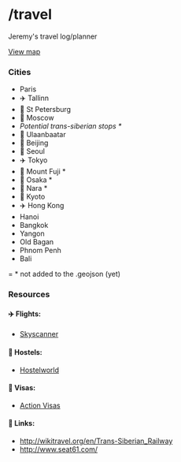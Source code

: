 # /travel

Jeremy's travel log/planner

[View map](https://github.com/jeremybenaim/travel/blob/master/cities.geojson)

### Cities

-  Paris
-  :airplane: Tallinn
-  :train: St Petersburg
-  :train: Moscow
-  _Potential trans-siberian stops *_
-  :mountain_railway: Ulaanbaatar
-  :mountain_railway: Beijing
-  :ship: Seoul
-  :airplane: Tokyo
-  :bullettrain_side: Mount Fuji *
-  :bullettrain_side: Osaka *
-  :bullettrain_side: Nara *
-  :bullettrain_side: Kyoto
-  :airplane: Hong Kong
-  Hanoi
-  Bangkok
-  Yangon
-  Old Bagan
-  Phnom Penh
-  Bali

= * not added to the .geojson (yet)

### Resources

####  :airplane: Flights:
- [Skyscanner](http://skyscanner.com)

#### :hotel: Hostels:
- [Hostelworld](http://www.hostelworld.com)

#### :page_facing_up: Visas:
- [Action Visas](http://action-visas.com)

#### :paperclip: Links:
- http://wikitravel.org/en/Trans-Siberian_Railway
- http://www.seat61.com/
